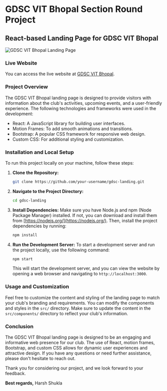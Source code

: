 # GDSC VIT Bhopal Section Round Project

## React-based Landing Page for GDSC VIT Bhopal

![GDSC VIT Bhopal Landing Page](https://drive.google.com/file/d/1lxK6CFluSxERu1fjpYB7Knjo-J4miJjA/view?usp=sharing)

### Live Website

You can access the live website at [GDSC VIT Bhopal](https://gdsc-website-vitb.vercel.app/).

### Project Overview

The GDSC VIT Bhopal landing page is designed to provide visitors with information about the club's activities, upcoming events, and a user-friendly experience. The following technologies and frameworks were used in the development:

- React: A JavaScript library for building user interfaces.
- Motion Frames: To add smooth animations and transitions.
- Bootstrap: A popular CSS framework for responsive web design.
- Custom CSS: For additional styling and customization.

### Installation and Local Setup

To run this project locally on your machine, follow these steps:

1. **Clone the Repository:**
   ```bash
   git clone https://github.com/your-username/gdsc-landing.git
   ```

2. **Navigate to the Project Directory:**
   ```bash
   cd gdsc-landing
   ```

3. **Install Dependencies:**
   Make sure you have Node.js and npm (Node Package Manager) installed. If not, you can download and install them from [https://nodejs.org/](https://nodejs.org/). Then, install the project dependencies by running:
   ```bash
   npm install
   ```

4. **Run the Development Server:**
   To start a development server and run the project locally, use the following command:
   ```bash
   npm start
   ```

   This will start the development server, and you can view the website by opening a web browser and navigating to `http://localhost:3000`.

### Usage and Customization

Feel free to customize the content and styling of the landing page to match your club's branding and requirements. You can modify the components and styles in the `src/` directory. Make sure to update the content in the `src/components/` directory to reflect your club's information.

### Conclusion

The GDSC VIT Bhopal landing page is designed to be an engaging and informative web presence for our club. The use of React, motion frames, Bootstrap, and custom CSS allows for dynamic user experiences and attractive design. If you have any questions or need further assistance, please don't hesitate to reach out.

Thank you for considering our project, and we look forward to your feedback.

**Best regards,**
Harsh Shukla
